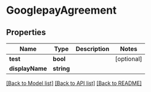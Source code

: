 # GooglepayAgreement

## Properties
Name | Type | Description | Notes
------------ | ------------- | ------------- | -------------
**test** | **bool** |  | [optional] 
**displayName** | **string** |  | 

[[Back to Model list]](../README.md#documentation-for-models) [[Back to API list]](../README.md#documentation-for-api-endpoints) [[Back to README]](../README.md)


